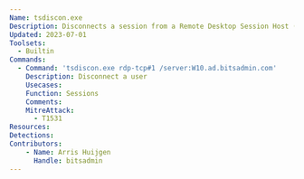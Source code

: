 ```yaml
---
Name: tsdiscon.exe
Description: Disconnects a session from a Remote Desktop Session Host (RD Session Host) server
Updated: 2023-07-01
Toolsets:
  - Builtin
Commands:
  - Command: 'tsdiscon.exe rdp-tcp#1 /server:W10.ad.bitsadmin.com'
    Description: Disconnect a user
    Usecases:
    Function: Sessions
    Comments:
    MitreAttack:
      - T1531
Resources:
Detections:
Contributors:
    - Name: Arris Huijgen
      Handle: bitsadmin
---
```

